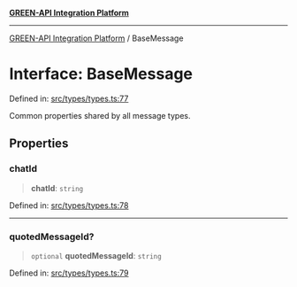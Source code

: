[**GREEN-API Integration Platform**](../README.md)

***

[GREEN-API Integration Platform](../globals.md) / BaseMessage

# Interface: BaseMessage

Defined in: [src/types/types.ts:77](https://github.com/green-api/greenapi-integration/blob/26b7312501b16e05fb46a2946b8bfa77b8bc003e/src/types/types.ts#L77)

Common properties shared by all message types.

## Properties

### chatId

> **chatId**: `string`

Defined in: [src/types/types.ts:78](https://github.com/green-api/greenapi-integration/blob/26b7312501b16e05fb46a2946b8bfa77b8bc003e/src/types/types.ts#L78)

***

### quotedMessageId?

> `optional` **quotedMessageId**: `string`

Defined in: [src/types/types.ts:79](https://github.com/green-api/greenapi-integration/blob/26b7312501b16e05fb46a2946b8bfa77b8bc003e/src/types/types.ts#L79)
